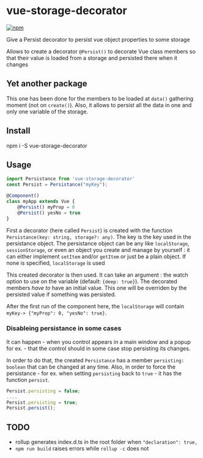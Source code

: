 # vue-storage-decorator

[![npm](https://img.shields.io/npm/v/vue-storage-decorator.svg)](https://www.npmjs.com/package/vue-storage-decorator)

Give a Persist decorator to persist vue object properties to some storage

Allows to create a decorator `@Persist()` to decorate Vue class members so that their value is loaded from a storage and persisted there when it changes

## Yet another package

This one has been done for the members to be loaded at `data()` gathering moment (not on `create()`). Also, it allows to persist all the data in one and only one variable of the storage.

## Install

npm i -S vue-storage-decorator

## Usage

```typescript
import Persistance from 'vue-storage-decorator'
const Persist = Persistance("myKey");

@Component()
class myApp extends Vue {
    @Persist() myProp = 0
    @Persist() yesNo = true
}
```

First a decorator (here called `Persist`) is created with the function `Persistance(key: string, storage?: any)`.
The key is the key used in the persistance object. The persistance object can be any like `localStorage`, `sessionStorage`, or even an object you create and manage by yourself : it can either implement `setItem` and/or `getItem` or just be a plain object. If none is specified, `localStorage` is used

This created decorator is then used. It can take an argument : the watch option to use on the variable (default: `{deep: true}`).
The decorated members *have to* have an initial value. This one will be overriden by the persisted value if something was persisted.

After the first run of the component here, the `localStorage` will contain `myKey-> {"myProp": 0, "yesNo": true}`.

### Disableing persistance in some cases

It can happen - when you control appears in a main window and a popup for ex. - that the control should in some case stop persisting its changes.

In order to do that, the created `Persistance` has a member `persisting: boolean` that can be changed at any time.
Also, in order to force the persistance - for ex. when setting `persisting` back to `true` - it has the function `persist`.

```ts
Persist.persisting = false;
....
Persist.persisting = true;
Persist.persist();
```

## TODO

- rollup generates index.d.ts in the root folder when `"declaration": true,`
- `npm run build` raises errors while `rollup -c` does not